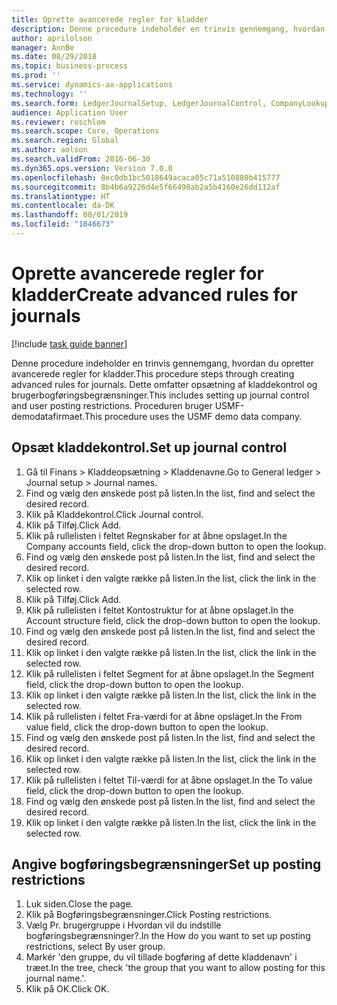 ```yaml
---
title: Oprette avancerede regler for kladder
description: Denne procedure indeholder en trinvis gennemgang, hvordan du opretter avancerede regler for kladder.
author: aprilolson
manager: AnnBe
ms.date: 08/29/2018
ms.topic: business-process
ms.prod: ''
ms.service: dynamics-ax-applications
ms.technology: ''
ms.search.form: LedgerJournalSetup, LedgerJournalControl, CompanyLookup, LedgerJournalPostControl
audience: Application User
ms.reviewer: roschlom
ms.search.scope: Core, Operations
ms.search.region: Global
ms.author: aolson
ms.search.validFrom: 2016-06-30
ms.dyn365.ops.version: Version 7.0.0
ms.openlocfilehash: 8ec0db1bc5018649acaca05c71a510880b415777
ms.sourcegitcommit: 8b4b6a9226d4e5f66498ab2a5b4160e26dd112af
ms.translationtype: HT
ms.contentlocale: da-DK
ms.lasthandoff: 08/01/2019
ms.locfileid: "1846673"
---
```

# <a name="create-advanced-rules-for-journals"></a><span data-ttu-id="198f9-103">Oprette avancerede regler for kladder</span><span class="sxs-lookup"><span data-stu-id="198f9-103">Create advanced rules for journals</span></span>

[!include [task guide banner](../../includes/task-guide-banner.md)]

<span data-ttu-id="198f9-104">Denne procedure indeholder en trinvis gennemgang, hvordan du opretter avancerede regler for kladder.</span><span class="sxs-lookup"><span data-stu-id="198f9-104">This procedure steps through creating advanced rules for journals.</span></span> <span data-ttu-id="198f9-105">Dette omfatter opsætning af kladdekontrol og brugerbogføringsbegrænsninger.</span><span class="sxs-lookup"><span data-stu-id="198f9-105">This includes setting up journal control and user posting restrictions.</span></span> <span data-ttu-id="198f9-106">Proceduren bruger USMF-demodatafirmaet.</span><span class="sxs-lookup"><span data-stu-id="198f9-106">This procedure uses the USMF demo data company.</span></span>


## <a name="set-up-journal-control"></a><span data-ttu-id="198f9-107">Opsæt kladdekontrol.</span><span class="sxs-lookup"><span data-stu-id="198f9-107">Set up journal control</span></span>
1. <span data-ttu-id="198f9-108">Gå til Finans > Kladdeopsætning > Kladdenavne.</span><span class="sxs-lookup"><span data-stu-id="198f9-108">Go to General ledger > Journal setup > Journal names.</span></span>
2. <span data-ttu-id="198f9-109">Find og vælg den ønskede post på listen.</span><span class="sxs-lookup"><span data-stu-id="198f9-109">In the list, find and select the desired record.</span></span>
3. <span data-ttu-id="198f9-110">Klik på Kladdekontrol.</span><span class="sxs-lookup"><span data-stu-id="198f9-110">Click Journal control.</span></span>
4. <span data-ttu-id="198f9-111">Klik på Tilføj.</span><span class="sxs-lookup"><span data-stu-id="198f9-111">Click Add.</span></span>
5. <span data-ttu-id="198f9-112">Klik på rullelisten i feltet Regnskaber for at åbne opslaget.</span><span class="sxs-lookup"><span data-stu-id="198f9-112">In the Company accounts field, click the drop-down button to open the lookup.</span></span>
6. <span data-ttu-id="198f9-113">Find og vælg den ønskede post på listen.</span><span class="sxs-lookup"><span data-stu-id="198f9-113">In the list, find and select the desired record.</span></span>
7. <span data-ttu-id="198f9-114">Klik op linket i den valgte række på listen.</span><span class="sxs-lookup"><span data-stu-id="198f9-114">In the list, click the link in the selected row.</span></span>
8. <span data-ttu-id="198f9-115">Klik på Tilføj.</span><span class="sxs-lookup"><span data-stu-id="198f9-115">Click Add.</span></span>
9. <span data-ttu-id="198f9-116">Klik på rullelisten i feltet Kontostruktur for at åbne opslaget.</span><span class="sxs-lookup"><span data-stu-id="198f9-116">In the Account structure field, click the drop-down button to open the lookup.</span></span>
10. <span data-ttu-id="198f9-117">Find og vælg den ønskede post på listen.</span><span class="sxs-lookup"><span data-stu-id="198f9-117">In the list, find and select the desired record.</span></span>
11. <span data-ttu-id="198f9-118">Klik op linket i den valgte række på listen.</span><span class="sxs-lookup"><span data-stu-id="198f9-118">In the list, click the link in the selected row.</span></span>
12. <span data-ttu-id="198f9-119">Klik på rullelisten i feltet Segment for at åbne opslaget.</span><span class="sxs-lookup"><span data-stu-id="198f9-119">In the Segment field, click the drop-down button to open the lookup.</span></span>
13. <span data-ttu-id="198f9-120">Klik op linket i den valgte række på listen.</span><span class="sxs-lookup"><span data-stu-id="198f9-120">In the list, click the link in the selected row.</span></span>
14. <span data-ttu-id="198f9-121">Klik på rullelisten i feltet Fra-værdi for at åbne opslaget.</span><span class="sxs-lookup"><span data-stu-id="198f9-121">In the From value field, click the drop-down button to open the lookup.</span></span>
15. <span data-ttu-id="198f9-122">Find og vælg den ønskede post på listen.</span><span class="sxs-lookup"><span data-stu-id="198f9-122">In the list, find and select the desired record.</span></span>
16. <span data-ttu-id="198f9-123">Klik op linket i den valgte række på listen.</span><span class="sxs-lookup"><span data-stu-id="198f9-123">In the list, click the link in the selected row.</span></span>
17. <span data-ttu-id="198f9-124">Klik på rullelisten i feltet Til-værdi for at åbne opslaget.</span><span class="sxs-lookup"><span data-stu-id="198f9-124">In the To value field, click the drop-down button to open the lookup.</span></span>
18. <span data-ttu-id="198f9-125">Find og vælg den ønskede post på listen.</span><span class="sxs-lookup"><span data-stu-id="198f9-125">In the list, find and select the desired record.</span></span>
19. <span data-ttu-id="198f9-126">Klik op linket i den valgte række på listen.</span><span class="sxs-lookup"><span data-stu-id="198f9-126">In the list, click the link in the selected row.</span></span>

## <a name="set-up-posting-restrictions"></a><span data-ttu-id="198f9-127">Angive bogføringsbegrænsninger</span><span class="sxs-lookup"><span data-stu-id="198f9-127">Set up posting restrictions</span></span>
1. <span data-ttu-id="198f9-128">Luk siden.</span><span class="sxs-lookup"><span data-stu-id="198f9-128">Close the page.</span></span>
2. <span data-ttu-id="198f9-129">Klik på Bogføringsbegrænsninger.</span><span class="sxs-lookup"><span data-stu-id="198f9-129">Click Posting restrictions.</span></span>
3. <span data-ttu-id="198f9-130">Vælg Pr. brugergruppe i Hvordan vil du indstille bogføringsbegrænsninger?.</span><span class="sxs-lookup"><span data-stu-id="198f9-130">In the How do you want to set up posting restrictions, select By user group.</span></span>
4. <span data-ttu-id="198f9-131">Markér 'den gruppe, du vil tillade bogføring af dette kladdenavn' i træet.</span><span class="sxs-lookup"><span data-stu-id="198f9-131">In the tree, check 'the group that you want to allow posting for this journal name.'.</span></span>
5. <span data-ttu-id="198f9-132">Klik på OK.</span><span class="sxs-lookup"><span data-stu-id="198f9-132">Click OK.</span></span>

